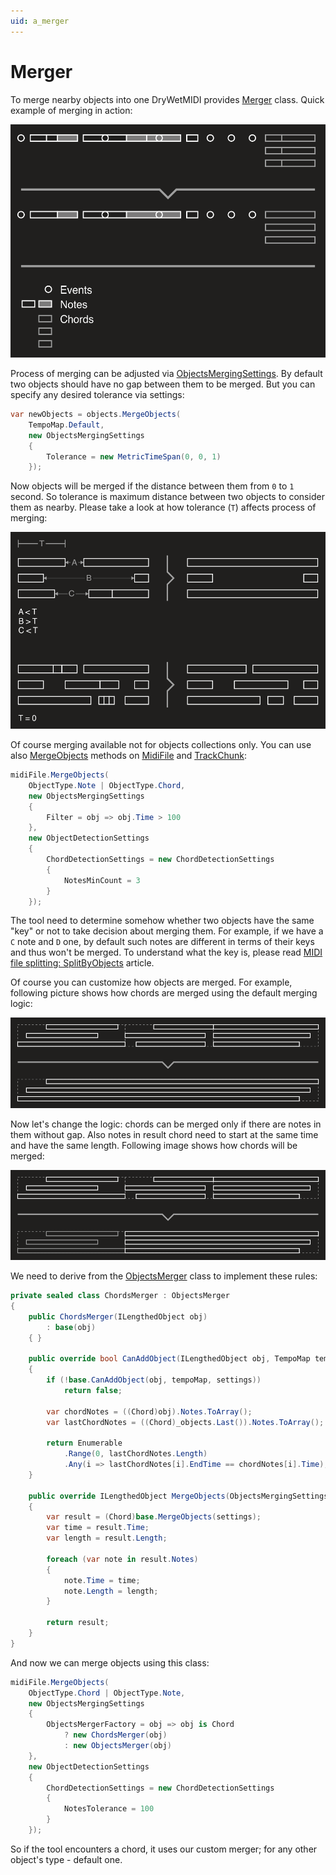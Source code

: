 ```yaml
---
uid: a_merger
---
```


# Merger

To merge nearby objects into one DryWetMIDI provides [Merger](xref:Melanchall.DryWetMidi.Tools.Merger) class. Quick example of merging in action:

![Objects merging](images/Merger/MergeObjects.png)

Process of merging can be adjusted via [ObjectsMergingSettings](xref:Melanchall.DryWetMidi.Tools.ObjectsMergingSettings). By default two objects should have no gap between them to be merged. But you can specify any desired tolerance via settings:

```csharp
var newObjects = objects.MergeObjects(
    TempoMap.Default,
    new ObjectsMergingSettings
    {
        Tolerance = new MetricTimeSpan(0, 0, 1)
    });
```

Now objects will be merged if the distance between them from `0` to `1` second. So tolerance is maximum distance between two objects to consider them as nearby. Please take a look at how tolerance (`T`) affects process of merging:

![Objects merging tolerance](images/Merger/MergeObjects-Tolerance.png)

Of course merging available not for objects collections only. You can use also [MergeObjects](xref:Melanchall.DryWetMidi.Tools.Merger.MergeObjects*) methods on [MidiFile](xref:Melanchall.DryWetMidi.Core.MidiFile) and [TrackChunk](xref:Melanchall.DryWetMidi.Core.TrackChunk):

```csharp
midiFile.MergeObjects(
    ObjectType.Note | ObjectType.Chord,
    new ObjectsMergingSettings
    {
        Filter = obj => obj.Time > 100
    },
    new ObjectDetectionSettings
    {
        ChordDetectionSettings = new ChordDetectionSettings
        {
            NotesMinCount = 3
        }
    });
```

The tool need to determine somehow whether two objects have the same "key" or not to take decision about merging them. For example, if we have a `C` note and `D` one, by default such notes are different in terms of their keys and thus won't be merged. To understand what the key is, please read [MIDI file splitting: SplitByObjects](xref:a_file_splitting#splitbyobjects) article.

Of course you can customize how objects are merged. For example, following picture shows how chords are merged using the default merging logic:

![Chords merging using default logic](images/Merger/MergeObjects-Chords.png)

Now let's change the logic: chords can be merged only if there are notes in them without gap. Also notes in result chord need to start at the same time and have the same length. Following image shows how chords will be merged:

![Chords merging using custom logic](images/Merger/MergeObjects-Chords-Custom.png)

We need to derive from the [ObjectsMerger](xref:Melanchall.DryWetMidi.Tools.ObjectsMerger) class to implement these rules:

```csharp
private sealed class ChordsMerger : ObjectsMerger
{
    public ChordsMerger(ILengthedObject obj)
        : base(obj)
    { }

    public override bool CanAddObject(ILengthedObject obj, TempoMap tempoMap, ObjectsMergingSettings settings)
    {
        if (!base.CanAddObject(obj, tempoMap, settings))
            return false;

        var chordNotes = ((Chord)obj).Notes.ToArray();
        var lastChordNotes = ((Chord)_objects.Last()).Notes.ToArray();

        return Enumerable
            .Range(0, lastChordNotes.Length)
            .Any(i => lastChordNotes[i].EndTime == chordNotes[i].Time);
    }

    public override ILengthedObject MergeObjects(ObjectsMergingSettings settings)
    {
        var result = (Chord)base.MergeObjects(settings);
        var time = result.Time;
        var length = result.Length;

        foreach (var note in result.Notes)
        {
            note.Time = time;
            note.Length = length;
        }
        
        return result;
    }
}
```

And now we can merge objects using this class:

```csharp
midiFile.MergeObjects(
    ObjectType.Chord | ObjectType.Note,
    new ObjectsMergingSettings
    {
        ObjectsMergerFactory = obj => obj is Chord
            ? new ChordsMerger(obj)
            : new ObjectsMerger(obj)
    },
    new ObjectDetectionSettings
    {
        ChordDetectionSettings = new ChordDetectionSettings
        {
            NotesTolerance = 100
        }
    });
```

So if the tool encounters a chord, it uses our custom merger; for any other object's type - default one.